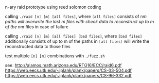 n-ary raid prototype using reed solomon coding

calling `./raid [n] [m] [all files]`, where `[all files]` consists of n*m paths will overwrite
the last m files with check data to reconstruct up to m of the n*m files in case of failure

calling `./raid [n] [m] [all files] [bad files]`, where `[bad files]` additionally consists of
up to m of the paths in `[all files]` will write the reconstructed data to those files

test multiple `[n] [m]` combinations with `./fuzz.sh`

see:
	http://alamos.math.arizona.edu/RTG16/ECC/raid6.pdf
	https://web.eecs.utk.edu/~jplank/plank/papers/CS-03-504.pdf
	https://web.eecs.utk.edu/~jplank/plank/papers/CS-96-332.pdf

